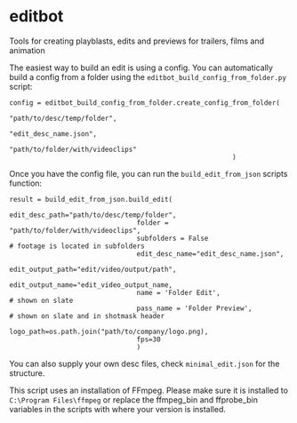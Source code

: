 # editbot
Tools for creating playblasts, edits and previews for trailers, films and animation

The easiest way to build an edit is using a config. You can automatically build a config from a folder using the `editbot_build_config_from_folder.py` script:

```
config = editbot_build_config_from_folder.create_config_from_folder(
                                                        "path/to/desc/temp/folder", 
                                                        "edit_desc_name.json", 
                                                        "path/to/folder/with/videoclips"
                                                        )
```

Once you have the config file, you can run the `build_edit_from_json` scripts function:
```
result = build_edit_from_json.build_edit( 
                                edit_desc_path="path/to/desc/temp/folder",
                                folder = "path/to/folder/with/videoclips",
                                subfolders = False                          # footage is located in subfolders
                                edit_desc_name="edit_desc_name.json", 
                                edit_output_path="edit/video/output/path", 
                                edit_output_name="edit_video_output_name,
                                name = 'Folder Edit',                       # shown on slate
                                pass_name = 'Folder Preview',               # shown on slate and in shotmask header
                                logo_path=os.path.join("path/to/company/logo.png),
                                fps=30
                                )
```

You can also supply your own desc files, check `minimal_edit.json` for the structure.

This script uses an installation of FFmpeg. Please make sure it is installed to `C:\Program Files\ffmpeg` or replace the ffmpeg_bin and ffprobe_bin variables in the scripts with where your version is installed.
